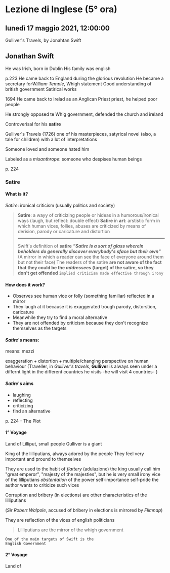 # Lezione di Inglese (5° ora)

## lunedì 17 maggio 2021, 12:00:00

Gulliver's Travels, by Jonahtan Swift

## Jonathan Swift
He was Irish, born in Dublin
His family was english


p.223
He came back to England during the glorious revolution
He became a secretary for*William Temple*, Whigh statement
Good understanding of british government
Satirical works

1694 He came back to Irelad as an Anglican Priest priest, he helped poor people

He strongly opposed te Whig government, defended the church and ireland

Controverisal for his **satire**

Gulliver's Travels (1726) one of his masterpieces, satyrical novel (also, a tale for children) with a lot of interpretations

Someone loved and someone hated him


Labeled as a *misanthrope*: someone who despises human beings


p. 224
### Satire
#### What is it?
*Satire*: ironical criticism (usually politics and society)

> **Satire**: a wayy of criticizing people or hideas in a humorous/ironical ways (laugh, but reflect: double effect)
> **Satire** in **art**: arstistic form in which human vices, follies, abuses are criticized by means of derision, parody or caricature and distortion
> 
> ---
> Swift's definition of **satire**
>***"Satire is a sort of glass wherein beholders do generally discover everybody's sface but their own"***
> (A mirror in which a reader can see the face of everyone around them but not their face)
> The readers of the satire **are not aware of the fact that they could be the *addressees* (target) of the satire, so they don't get offended**
> `implied criticism made effective through irony`

#### How does it work?
* Observes see human vice or folly (something familiar) reflected in a mirror
* They laugh at it because it is exaggerated trough parody, distorstion, caricature
* Meanwhile they try to find a moral alternative
* They are not offended by criticism because they don't recognize themselves as the targets

#### *Satire*'s means:

means: mezzi

exaggeration + distortion + multiple/changing perspective on human behaviour (Traveller, in *Gulliver's travels*, **Gulliver** is always seen under a differnt light in the different countries he visits -he will visit 4 countries-  )
 
#### *Satire*'s aims
* laughing
* reflecting
* criticizing
* find an alternative


p. 224 - The Plot

#### 1° Voyage
Land of Lilliput, small people
Gulliver is a giant

King of the lilliputians, always adored by the people
They feel very important and pround to themselves

They are used to the habit of *flattery* (adulazione)
the king usually call him
"great emperor", "majesty of the majesties", but he is very small
irony
vice of the lilliputians
*obstentation* of the power
self-importance
self-pride
the author wants to criticize such vices

Corruption and bribery (in elections) are other characteristics of the lilliputians 

(*Sir Robert Walpole*, accused of bribery in elections is mirrored by *Flimnap*)

They are reflection of the vices of english politicians


>Lilliputians are the mirror of the whigh government


    One of the main targets of Swift is the
    English Government

#### 2° Voyage

Land of 
<!--stackedit_data:
eyJoaXN0b3J5IjpbMTYwNDU0NTc4OV19
-->